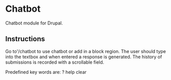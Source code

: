 Chatbot
=======

Chatbot module for Drupal.

Instructions
------------

Go to'/chatbot to use chatbot or add in a block region.
The user should type into the textbox and when entered a response is generated.
The history of submissions is recorded with a scrollable field.

Predefined key words are:
	?
	help
	clear

